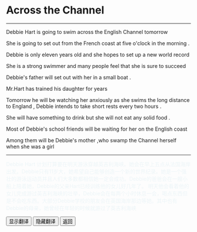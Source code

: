 # Across the Channel 

------

Debbie  Hart  is going  to  swim  across  the English Channel tomorrow 

She  is going to set out from the French coast at five o'clock in the morning .

Debbie is only eleven years old and she hopes to set up a new world record 

She is a strong swimmer and many people feel that she is sure to succeed 

Debbie's father will set out with her in a small boat .

Mr.Hart has trained his daughter for years 

Tomorrow he will be watching her anxiously as she swims the long distance to England , Debbie intends to take short rests every two hours .

She will have something to drink but she will not eat any solid food .

Most of Debbie's school friends will be waiting for her on the English coast 

Among them will be Debbie's mother ,who swamp the Channel herself when she was a girl 



------

<div >
    <p id='a' style="color:lightblue;opacity:0.2">
       Debbie Hart 计划打算要在明天游泳穿越英吉利海峡。她会在早上五点从法国海岸出发。Debbie只有11岁大，她希望自己能够创造一个新的世界纪录。她是一个强壮的游泳运动员并且人们大多数都相信她一定会成功。Debbie的爸爸会在一艘小船上陪着她，Debbie的父亲Hart已经训练他的女儿好几年了。
        明天他会看着他的女儿完成游过英吉利海峡的壮举，Debbie会在每两个小时休息一会，喝点东西但是不会吃东西。大部分Debbie学校的朋友会在英国海岸那边等她。其中也有Debbie的母亲，她曾经在年轻的时候就游过了英吉利海峡
	</p>
<button onclick="document.getElementById('a').style.opacity=1">显示翻译</button>
<button onclick="document.getElementById('a').style.opacity=0">隐藏翻译</button>
<button onclick="javascript:window.history.go(-1)">返回</button>
</div>



